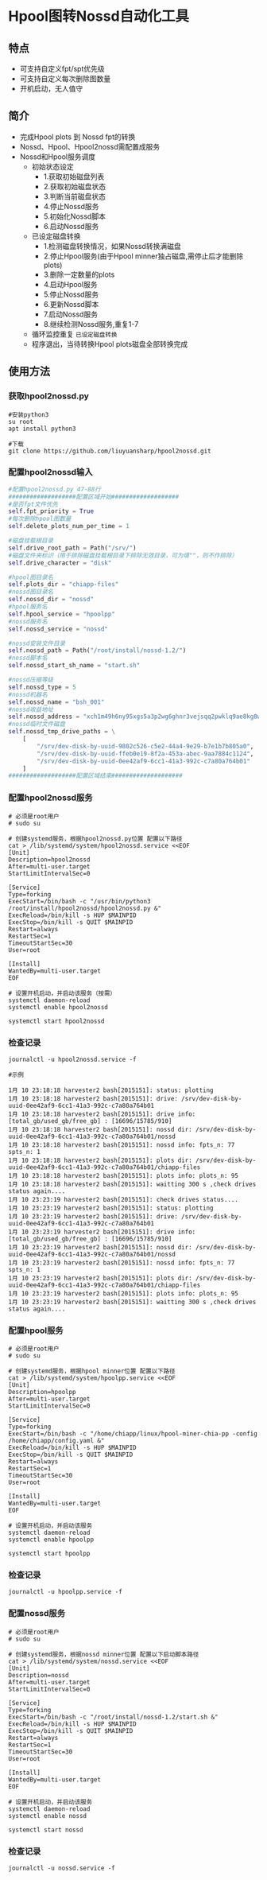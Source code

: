 # Hpool图转Nossd自动化工具

## 特点
- 可支持自定义fpt/spt优先级
- 可支持自定义每次删除图数量
- 开机启动，无人值守
## 简介
- 完成Hpool plots 到 Nossd fpt的转换
- Nossd、Hpool、Hpool2nossd需配置成服务
- Nossd和Hpool服务调度
    - 初始状态设定
        - 1.获取初始磁盘列表
        - 2.获取初始磁盘状态
        - 3.判断当前磁盘状态
        - 4.停止Nossd服务
        - 5.初始化Nossd脚本
        - 6.启动Nossd服务
    - 已设定磁盘转换
        - 1.检测磁盘转换情况，如果Nossd转换满磁盘
        - 2.停止Hpool服务(由于Hpool minner独占磁盘,需停止后才能删除plots)
        - 3.删除一定数量的plots
        - 4.启动Hpool服务
        - 5.停止Nossd服务
        - 6.更新Nossd脚本
        - 7.启动Nossd服务
        - 8.继续检测Nossd服务,重复1-7
    - 循环监控重复 `已设定磁盘转换` 
    - 程序退出，当待转换Hpool plots磁盘全部转换完成
## 使用方法

### 获取hpool2nossd.py
```
#安装python3
su root
apt install python3

#下载
git clone https://github.com/liuyuansharp/hpool2nossd.git
```
### 配置hpool2nossd输入
``` python
#配置hpool2nossd.py 47-88行
###################配置区域开始###################
#是否fpt文件优先
self.fpt_priority = True
#每次删除hpool图数量
self.delete_plots_num_per_time = 1

#磁盘挂载根目录
self.drive_root_path = Path("/srv/")
#磁盘文件夹标识（用于排除磁盘挂载根目录下排除无效目录，可为填""，则不作排除）
self.drive_character = "disk"

#hpool图目录名
self.plots_dir = "chiapp-files"
#nossd图目录名
self.nossd_dir = "nossd"
#hpool服务名
self.hpool_service = "hpoolpp"
#nossd服务名
self.nossd_service = "nossd"

#nossd安装文件目录
self.nossd_path = Path("/root/install/nossd-1.2/")
#nossd脚本名
self.nossd_start_sh_name = "start.sh"

#nossd压缩等级
self.nossd_type = 5
#nossd机器名
self.nossd_name = "bsh_001"
#nossd收益地址
self.nossd_address = "xch1m49h6ny95xgs5a3p2wg6ghnr3vejsqq2pwklq9ae8kg8wgkfujcs26djuq"
#nossd临时文件磁盘
self.nossd_tmp_drive_paths = \
    [
        "/srv/dev-disk-by-uuid-9802c526-c5e2-44a4-9e29-b7e1b7b805a0",
        "/srv/dev-disk-by-uuid-ffeb0e19-8f2a-453a-abec-9aa7884c1124",
        "/srv/dev-disk-by-uuid-0ee42af9-6cc1-41a3-992c-c7a80a764b01"
    ]
###################配置区域结束####################

```

### 配置hpool2nossd服务
```
# 必须是root用户
# sudo su

# 创建systemd服务，根据hpool2nossd.py位置 配置以下路径
cat > /lib/systemd/system/hpool2nossd.service <<EOF
[Unit]
Description=hpool2nossd
After=multi-user.target
StartLimitIntervalSec=0

[Service]
Type=forking
ExecStart=/bin/bash -c "/usr/bin/python3 /root/install/hpool2nossd/hpool2nossd.py &"
ExecReload=/bin/kill -s HUP $MAINPID
ExecStop=/bin/kill -s QUIT $MAINPID
Restart=always
RestartSec=1
TimeoutStartSec=30
User=root

[Install]
WantedBy=multi-user.target
EOF

# 设置开机启动，并启动该服务（按需）
systemctl daemon-reload
systemctl enable hpool2nossd

systemctl start hpool2nossd
```
### 检查记录
```
journalctl -u hpool2nossd.service -f
```

```
#示例

1月 10 23:18:18 harvester2 bash[2015151]: status: plotting
1月 10 23:18:18 harvester2 bash[2015151]: drive: /srv/dev-disk-by-uuid-0ee42af9-6cc1-41a3-992c-c7a80a764b01
1月 10 23:18:18 harvester2 bash[2015151]: drive info: [total_gb/used_gb/free_gb] : [16696/15785/910]
1月 10 23:18:18 harvester2 bash[2015151]: nossd dir: /srv/dev-disk-by-uuid-0ee42af9-6cc1-41a3-992c-c7a80a764b01/nossd
1月 10 23:18:18 harvester2 bash[2015151]: nossd info: fpts_n: 77 spts_n: 1
1月 10 23:18:18 harvester2 bash[2015151]: plots dir: /srv/dev-disk-by-uuid-0ee42af9-6cc1-41a3-992c-c7a80a764b01/chiapp-files
1月 10 23:18:18 harvester2 bash[2015151]: plots info: plots_n: 95
1月 10 23:18:18 harvester2 bash[2015151]: waitting 300 s ,check drives status again....
1月 10 23:23:19 harvester2 bash[2015151]: check drives status....
1月 10 23:23:19 harvester2 bash[2015151]: status: plotting
1月 10 23:23:19 harvester2 bash[2015151]: drive: /srv/dev-disk-by-uuid-0ee42af9-6cc1-41a3-992c-c7a80a764b01
1月 10 23:23:19 harvester2 bash[2015151]: drive info: [total_gb/used_gb/free_gb] : [16696/15785/910]
1月 10 23:23:19 harvester2 bash[2015151]: nossd dir: /srv/dev-disk-by-uuid-0ee42af9-6cc1-41a3-992c-c7a80a764b01/nossd
1月 10 23:23:19 harvester2 bash[2015151]: nossd info: fpts_n: 77 spts_n: 1
1月 10 23:23:19 harvester2 bash[2015151]: plots dir: /srv/dev-disk-by-uuid-0ee42af9-6cc1-41a3-992c-c7a80a764b01/chiapp-files
1月 10 23:23:19 harvester2 bash[2015151]: plots info: plots_n: 95
1月 10 23:23:19 harvester2 bash[2015151]: waitting 300 s ,check drives status again....
```

### 配置hpool服务
```
# 必须是root用户
# sudo su

# 创建systemd服务，根据hpool minner位置 配置以下路径
cat > /lib/systemd/system/hpoolpp.service <<EOF
[Unit]
Description=hpoolpp
After=multi-user.target
StartLimitIntervalSec=0

[Service]
Type=forking
ExecStart=/bin/bash -c "/home/chiapp/linux/hpool-miner-chia-pp -config /home/chiapp/config.yaml &" 
ExecReload=/bin/kill -s HUP $MAINPID
ExecStop=/bin/kill -s QUIT $MAINPID
Restart=always
RestartSec=1
TimeoutStartSec=30
User=root

[Install]
WantedBy=multi-user.target
EOF

# 设置开机启动，并启动该服务
systemctl daemon-reload
systemctl enable hpoolpp

systemctl start hpoolpp
```

### 检查记录
```
journalctl -u hpoolpp.service -f
```

### 配置nossd服务
```
# 必须是root用户
# sudo su

# 创建systemd服务，根据nossd minner位置 配置以下启动脚本路径
cat > /lib/systemd/system/nossd.service <<EOF
[Unit]
Description=nossd
After=multi-user.target
StartLimitIntervalSec=0

[Service]
Type=forking
ExecStart=/bin/bash -c "/root/install/nossd-1.2/start.sh &"  
ExecReload=/bin/kill -s HUP $MAINPID
ExecStop=/bin/kill -s QUIT $MAINPID
Restart=always
RestartSec=1
TimeoutStartSec=30
User=root

[Install]
WantedBy=multi-user.target
EOF

# 设置开机启动，并启动该服务
systemctl daemon-reload
systemctl enable nossd

systemctl start nossd
```

### 检查记录
```
journalctl -u nossd.service -f
```